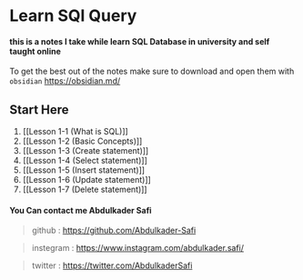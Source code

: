 # Learn SQl Query

#### this is a notes I take while learn SQL Database in university and self taught online 

 To get the best out of the notes make sure to download and open them with `obsidian`
 https://obsidian.md/


## Start Here
1. [[Lesson 1-1 (What is SQL)]]
2. [[Lesson 1-2 (Basic Concepts)]]
3. [[Lesson 1-3 (Create statement)]]
4. [[Lesson 1-4 (Select statement)]]
5. [[Lesson 1-5 (Insert statement)]]
6. [[Lesson 1-6 (Update statement)]]
7. [[Lesson 1-7 (Delete statement)]]


#### You Can contact me Abdulkader Safi
> github : https://github.com/Abdulkader-Safi

> instegram : https://www.instagram.com/abdulkader.safi/

> twitter : https://twitter.com/AbdulkaderSafi
